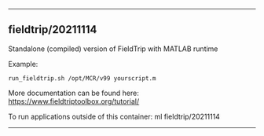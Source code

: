 
----------------------------------
## fieldtrip/20211114 ##
Standalone (compiled) version of FieldTrip with MATLAB runtime

Example:
```
run_fieldtrip.sh /opt/MCR/v99 yourscript.m
```

More documentation can be found here: https://www.fieldtriptoolbox.org/tutorial/

To run applications outside of this container: ml fieldtrip/20211114

----------------------------------
